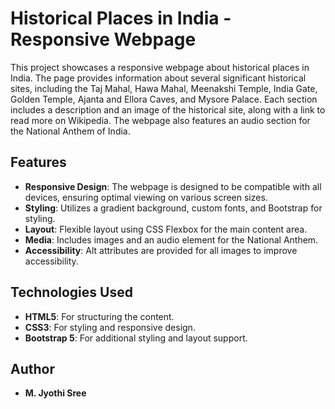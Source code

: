 # Historical Places in India - Responsive Webpage

This project showcases a responsive webpage about historical places in India. The page provides information about several significant historical sites, including the Taj Mahal, Hawa Mahal, Meenakshi Temple, India Gate, Golden Temple, Ajanta and Ellora Caves, and Mysore Palace. Each section includes a description and an image of the historical site, along with a link to read more on Wikipedia. The webpage also features an audio section for the National Anthem of India.

## Features

- **Responsive Design**: The webpage is designed to be compatible with all devices, ensuring optimal viewing on various screen sizes.
- **Styling**: Utilizes a gradient background, custom fonts, and Bootstrap for styling.
- **Layout**: Flexible layout using CSS Flexbox for the main content area.
- **Media**: Includes images and an audio element for the National Anthem.
- **Accessibility**: Alt attributes are provided for all images to improve accessibility.

## Technologies Used

- **HTML5**: For structuring the content.
- **CSS3**: For styling and responsive design.
- **Bootstrap 5**: For additional styling and layout support.


## Author

- **M. Jyothi Sree**

